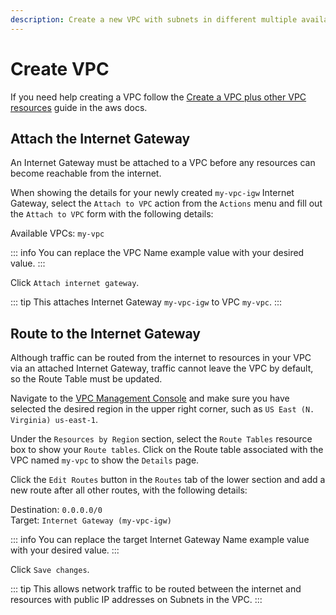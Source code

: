 ```yaml
---
description: Create a new VPC with subnets in different multiple availability zones and internet connectivity.
---
```


# Create VPC

If you need help creating a VPC follow the [Create a VPC plus other VPC resources](https://docs.aws.amazon.com/vpc/latest/userguide/create-vpc.html#create-vpc-and-other-resources) guide in the aws docs.

## Attach the Internet Gateway

An Internet Gateway must be attached to a VPC before any resources can become reachable from the internet.

When showing the details for your newly created `my-vpc-igw` Internet Gateway, select the `Attach to VPC` action from the `Actions` menu and fill out the `Attach to VPC` form with the following details:

Available VPCs: `my-vpc`

::: info
You can replace the VPC Name example value with your desired value.
:::

Click `Attach internet gateway`.

::: tip
This attaches Internet Gateway `my-vpc-igw` to VPC `my-vpc`.
:::

## Route to the Internet Gateway

Although traffic can be routed from the internet to resources in your VPC via an attached Internet Gateway, traffic cannot leave the VPC by default, so the Route Table must be updated.

Navigate to the [VPC Management Console](https://console.aws.amazon.com/vpc) and make sure you have selected the desired region in the upper right corner, such as `US East (N. Virginia) us-east-1`.

Under the `Resources by Region` section, select the `Route Tables` resource box to show your `Route tables`. Click on the Route table associated with the VPC named `my-vpc` to show the `Details` page.

Click the `Edit Routes` button in the `Routes` tab of the lower section and add a new route after all other routes, with the following details:

Destination: `0.0.0.0/0`\
Target: `Internet Gateway (my-vpc-igw)`

::: info
You can replace the target Internet Gateway Name example value with your desired value.
:::

Click `Save changes`.

::: tip
This allows network traffic to be routed between the internet and resources with public IP addresses on Subnets in the VPC.
:::
